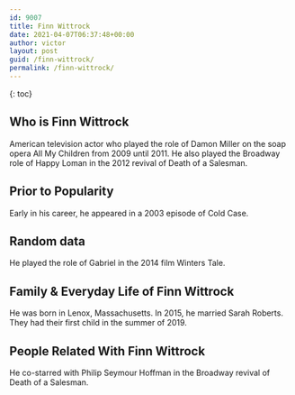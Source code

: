 ```yaml
---
id: 9007
title: Finn Wittrock
date: 2021-04-07T06:37:48+00:00
author: victor
layout: post
guid: /finn-wittrock/
permalink: /finn-wittrock/
---
```



{: toc}


## Who is Finn Wittrock



American television actor who played the role of Damon Miller on the soap opera All My Children from 2009 until 2011. He also played the Broadway role of Happy Loman in the 2012 revival of Death of a Salesman.

                
                
                
## Prior to Popularity



Early in his career, he appeared in a 2003 episode of Cold Case.

                
                
                
## Random data



He played the role of Gabriel in the 2014 film Winters Tale.

                
                
                
## Family & Everyday Life of Finn Wittrock



He was born in Lenox, Massachusetts. In 2015, he married Sarah Roberts. They had their first child in the summer of 2019.

                
                
                
## People Related With Finn Wittrock



He co-starred with Philip Seymour Hoffman in the Broadway revival of Death of a Salesman.

                
              
            
          
          
          